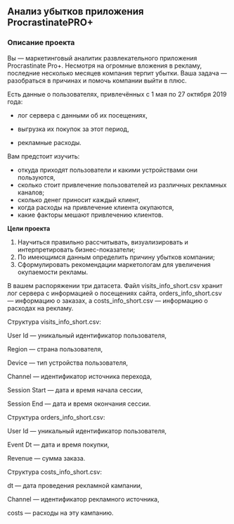 ## Анализ убытков приложения ProcrastinatePRO+

### Описание проекта

Вы — маркетинговый аналитик развлекательного приложения Procrastinate Pro+. Несмотря на огромные вложения в рекламу, последние несколько месяцев компания терпит убытки. Ваша задача — разобраться в причинах и помочь компании выйти в плюс.

Есть данные о пользователях, привлечённых с 1 мая по 27 октября 2019 года:

- лог сервера с данными об их посещениях,

- выгрузка их покупок за этот период,

- рекламные расходы.

Вам предстоит изучить:

- откуда приходят пользователи и какими устройствами они пользуются,
- сколько стоит привлечение пользователей из различных рекламных каналов;
- сколько денег приносит каждый клиент,
- когда расходы на привлечение клиента окупаются,
- какие факторы мешают привлечению клиентов.

<b>Цели проекта</b>

1. Научиться правильно рассчитывать, визуализировать и интерпретировать бизнес-показатели;
2. По имеющимся данным определить причину убытков компании;
3. Сформулировать рекомендации маркетологам для увеличения окупаемости рекламы.
   
В вашем распоряжении три датасета. Файл visits_info_short.csv хранит лог сервера с информацией о посещениях сайта, orders_info_short.csv — информацию о заказах, а costs_info_short.csv — информацию о расходах на рекламу.

Структура visits_info_short.csv:

User Id — уникальный идентификатор пользователя,

Region — страна пользователя,

Device — тип устройства пользователя,

Channel — идентификатор источника перехода,

Session Start — дата и время начала сессии,

Session End — дата и время окончания сессии.

Структура orders_info_short.csv:

User Id — уникальный идентификатор пользователя,

Event Dt — дата и время покупки,

Revenue — сумма заказа.

Структура costs_info_short.csv:

dt — дата проведения рекламной кампании,

Channel — идентификатор рекламного источника,

costs — расходы на эту кампанию.
   
